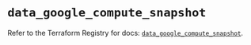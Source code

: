 # `data_google_compute_snapshot`

Refer to the Terraform Registry for docs: [`data_google_compute_snapshot`](https://registry.terraform.io/providers/hashicorp/google/6.5.0/docs/data-sources/compute_snapshot).
